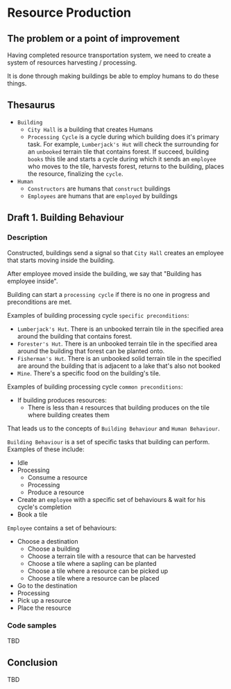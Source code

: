 # Resource Production

## The problem or a point of improvement

Having completed resource transportation system, we need to create a system of resources harvesting / processing.

It is done through making buildings be able to employ humans to do these things.

## Thesaurus

- `Building`
  - `City Hall` is a building that creates Humans
  - `Processing Cycle` is a cycle during which building does it's primary task. For example, `Lumberjack's Hut` will
    check the surrounding for an `unbooked` terrain tile that contains forest. If succeed, building `books` this tile
    and starts a cycle during which it sends an `employee` who moves to the tile, harvests forest, returns to the
    building, places the resource, finalizing the `cycle`.
- `Human`
  - `Constructors` are humans that `construct` buildings
  - `Employees` are humans that are `employed` by buildings

## Draft 1. Building Behaviour

### Description

Constructed, buildings send a signal so that `City Hall` creates an employee that starts moving inside the building.

After employee moved inside the building, we say that "Building has employee inside".

Building can start a `processing cycle` if there is no one in progress and preconditions are met.

Examples of building processing cycle `specific preconditions`:

- `Lumberjack's Hut`. There is an unbooked terrain tile in the specified area around the building that contains forest.
- `Forester's Hut`. There is an unbooked terrain tile in the specified area around the building that forest can be
  planted onto.
- `Fisherman's Hut`. There is an unbooked solid terrain tile in the specified are around the building that is adjacent
  to a lake that's also not booked
- `Mine`. There's a specific food on the building's tile.

Examples of building processing cycle `common preconditions`:

- If building produces resources:
  - There is less than `4` resources that building produces on the tile where building creates them

That leads us to the concepts of `Building Behaviour` and `Human Behaviour`.

`Building Behaviour` is a set of specific tasks that building can perform. Examples of these include:

- Idle
- Processing
  - Consume a resource
  - Processing
  - Produce a resource
- Create an `employee` with a specific set of behaviours & wait for his cycle's completion
- Book a tile

`Employee` contains a set of behaviours:

- Choose a destination
  - Choose a building
  - Choose a terrain tile with a resource that can be harvested
  - Choose a tile where a sapling can be planted
  - Choose a tile where a resource can be picked up
  - Choose a tile where a resource can be placed
- Go to the destination
- Processing
- Pick up a resource
- Place the resource

### Code samples

TBD

## Conclusion

TBD
